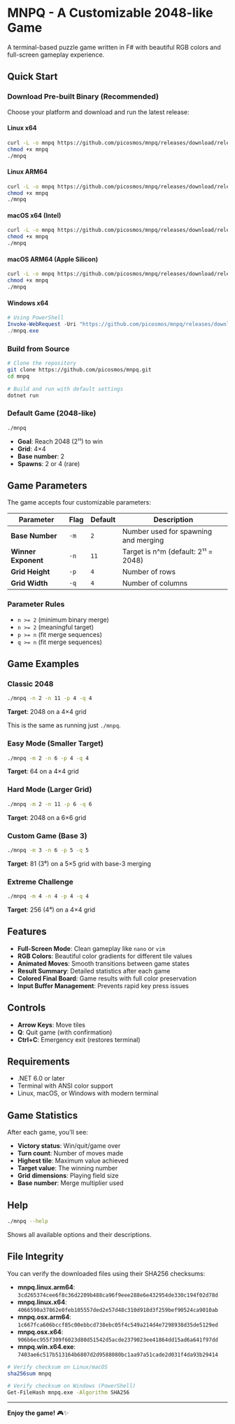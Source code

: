 # MNPQ - A Customizable 2048-like Game

A terminal-based puzzle game written in F# with beautiful RGB colors and full-screen gameplay experience.

## Quick Start

### Download Pre-built Binary (Recommended)

Choose your platform and download and run the latest release:

#### Linux x64
```bash
curl -L -o mnpq https://github.com/picosmos/mnpq/releases/download/release/mnpq.linux.x64
chmod +x mnpq
./mnpq
```

#### Linux ARM64
```bash
curl -L -o mnpq https://github.com/picosmos/mnpq/releases/download/release/mnpq.linux.arm64
chmod +x mnpq
./mnpq
```

#### macOS x64 (Intel)
```bash
curl -L -o mnpq https://github.com/picosmos/mnpq/releases/download/release/mnpq.osx.x64
chmod +x mnpq
./mnpq
```

#### macOS ARM64 (Apple Silicon)
```bash
curl -L -o mnpq https://github.com/picosmos/mnpq/releases/download/release/mnpq.osx.arm64
chmod +x mnpq
./mnpq
```

#### Windows x64
```powershell
# Using PowerShell
Invoke-WebRequest -Uri "https://github.com/picosmos/mnpq/releases/download/release/mnpq.win.x64.exe" -OutFile "mnpq.exe"
./mnpq.exe
```

### Build from Source

```bash
# Clone the repository
git clone https://github.com/picosmos/mnpq.git
cd mnpq

# Build and run with default settings
dotnet run
```

### Default Game (2048-like)
```bash
./mnpq
```
- **Goal**: Reach 2048 (2¹¹) to win
- **Grid**: 4×4 
- **Base number**: 2
- **Spawns**: 2 or 4 (rare)

## Game Parameters

The game accepts four customizable parameters:

| Parameter | Flag | Default | Description |
|-----------|------|---------|-------------|
| **Base Number** | `-m` | `2` | Number used for spawning and merging |
| **Winner Exponent** | `-n` | `11` | Target is n^m (default: 2¹¹ = 2048) |
| **Grid Height** | `-p` | `4` | Number of rows |
| **Grid Width** | `-q` | `4` | Number of columns |

### Parameter Rules
- `n >= 2` (minimum binary merge)
- `n >= 2` (meaningful target)  
- `p >= n` (fit merge sequences)
- `q >= n` (fit merge sequences)

## Game Examples

### Classic 2048
```bash
./mnpq -n 2 -n 11 -p 4 -q 4
```
**Target**: 2048 on a 4×4 grid

This is the same as running just `./mnpq`.

### Easy Mode (Smaller Target)
```bash
./mnpq -m 2 -n 6 -p 4 -q 4
```
**Target**: 64 on a 4×4 grid

### Hard Mode (Larger Grid)
```bash
./mnpq -m 2 -n 11 -p 6 -q 6
```
**Target**: 2048 on a 6×6 grid

### Custom Game (Base 3)
```bash
./mnpq -m 3 -n 6 -p 5 -q 5
```
**Target**: 81 (3⁶) on a 5×5 grid with base-3 merging

### Extreme Challenge
```bash
./mnpq -m 4 -n 4 -p 4 -q 4
```
**Target**: 256 (4⁴) on a 4×4 grid

## Features

- **Full-Screen Mode**: Clean gameplay like `nano` or `vim`
- **RGB Colors**: Beautiful color gradients for different tile values
- **Animated Moves**: Smooth transitions between game states
- **Result Summary**: Detailed statistics after each game
- **Colored Final Board**: Game results with full color preservation
- **Input Buffer Management**: Prevents rapid key press issues

## Controls

- **Arrow Keys**: Move tiles
- **Q**: Quit game (with confirmation)
- **Ctrl+C**: Emergency exit (restores terminal)

## Requirements

- .NET 6.0 or later
- Terminal with ANSI color support
- Linux, macOS, or Windows with modern terminal

## Game Statistics

After each game, you'll see:
- **Victory status**: Win/quit/game over
- **Turn count**: Number of moves made
- **Highest tile**: Maximum value achieved
- **Target value**: The winning number
- **Grid dimensions**: Playing field size
- **Base number**: Merge multiplier used

## Help

```bash
./mnpq --help
```

Shows all available options and their descriptions.

## File Integrity

You can verify the downloaded files using their SHA256 checksums:

- **mnpq.linux.arm64**: `3cd265374cee6f8c36d2209b488ca96f9eee288e6e432954de330c194f02d78d`
- **mnpq.linux.x64**: `4066590a37862e0feb105557ded2e57d48c310d918d3f259bef90524ca9010ab`
- **mnpq.osx.arm64**: `1c667fca606bccf85c00ebbcd738ebc05f4c549a214d4e7298938d35de5129ed`
- **mnpq.osx.x64**: `906b6ec955f309f6023d80d51542d5acde2379023ee41864dd15ad6a641f97dd`
- **mnpq.win.x64.exe**: `7403ae6c517b513164b6807d2d9588080bc1aa97a51cade2d031f4da93b29414`

```bash
# Verify checksum on Linux/macOS
sha256sum mnpq

# Verify checksum on Windows (PowerShell)
Get-FileHash mnpq.exe -Algorithm SHA256
```

---

**Enjoy the game!** 🎮✨